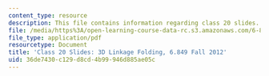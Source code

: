 ```yaml
---
content_type: resource
description: This file contains information regarding class 20 slides.
file: /media/https%3A/open-learning-course-data-rc.s3.amazonaws.com/6-849-geometric-folding-algorithms-linkages-origami-polyhedra-fall-2012/36de7430c129d8cd4b99946d885ae05c_MIT6_849F12_slidesC20.pdf
file_type: application/pdf
resourcetype: Document
title: 'Class 20 Slides: 3D Linkage Folding, 6.849 Fall 2012'
uid: 36de7430-c129-d8cd-4b99-946d885ae05c
---
```

